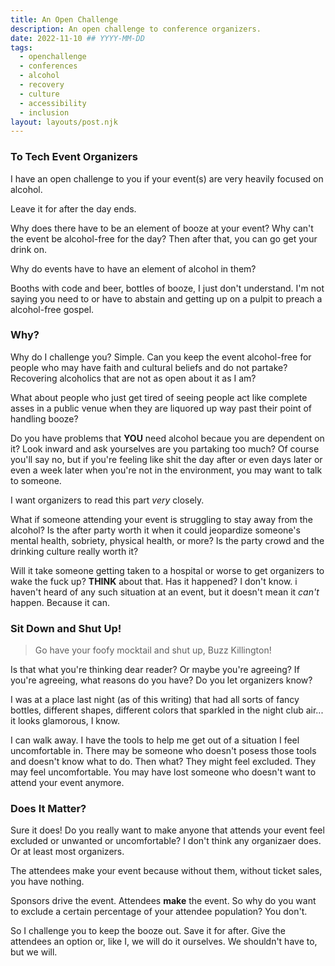```yaml
---
title: An Open Challenge
description: An open challenge to conference organizers.
date: 2022-11-10 ## YYYY-MM-DD
tags:
  - openchallenge
  - conferences
  - alcohol
  - recovery
  - culture
  - accessibility
  - inclusion
layout: layouts/post.njk
---
```


### To Tech Event Organizers

I have an open challenge to you if your event(s) are very heavily focused on alcohol.

Leave it for after the day ends.

Why does there have to be an element of booze at your event? Why can't the event be alcohol-free for the day? Then after that, you can go get your drink on.

Why do events have to have an element of alcohol in them?

Booths with code and beer, bottles of booze, I just don't understand. I'm not saying you need to or have to abstain and getting up on a pulpit to preach a alcohol-free gospel.

### Why?

Why do I challenge you? Simple. Can you keep the event alcohol-free for people who may have faith and cultural beliefs and do not partake? Recovering alcoholics that are not as open about it as I am?

What about people who just get tired of seeing people act like complete asses in a public venue when they are liquored up way past their point of handling booze?

Do you have problems that **YOU** need alcohol becaue you are dependent on it? Look inward and ask yourselves are you partaking too much? Of course you'll say no, but if you're feeling like shit the day after or even days later or even a week later when you're not in the environment, you may want to talk to someone.

I want organizers to read this part _very_ closely.

What if someone attending your event is struggling to stay away from the alcohol? Is the after party worth it when it could jeopardize someone's mental health, sobriety, physical health, or more? Is the party crowd and the drinking culture really worth it?

Will it take someone getting taken to a hospital or worse to get organizers to wake the fuck up? **THINK** about that. Has it happened? I don't know. i haven't heard of any such situation at an event, but it doesn't mean it _can't_ happen. Because it can.

### Sit Down and Shut Up!

> Go have your foofy mocktail and shut up, Buzz Killington!

Is that what you're thinking dear reader? Or maybe you're agreeing? If you're agreeing, what reasons do you have? Do you let organizers know?

I was at a place last night (as of this writing) that had all sorts of fancy bottles, different shapes, different colors that sparkled in the night club air... it looks glamorous, I know.

I can walk away. I have the tools to help me get out of a situation I feel uncomfortable in. There may be someone who doesn't posess those tools and doesn't know what to do. Then what? They might feel excluded. They may feel uncomfortable. You may have lost someone who doesn't want to attend your event anymore.

### Does It Matter?

Sure it does! Do you really want to make anyone that attends your event feel excluded or unwanted or uncomfortable? I don't think any organizaer does. Or at least most organizers.

The attendees make your event because without them, without ticket sales, you have nothing.

Sponsors drive the event. Attendees **make** the event. So why do you want to exclude a certain percentage of your attendee population? You don't.

So I challenge you to keep the booze out. Save it for after. Give the attendees an option or, like I, we will do it ourselves. We shouldn't have to, but we will.
